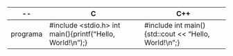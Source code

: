 | -- | C | C++ |
| --- | --- | --- |
| programa | #include <stdio.h> int main(){printf(“Hello, World!\n”);}| #include <iostream> int main() {std::cout << “Hello, World!\n”;}|



